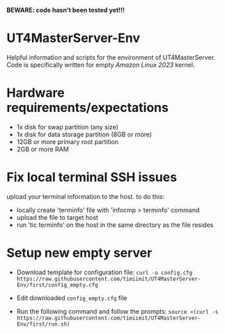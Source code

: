 **BEWARE: code hasn't been tested yet!!!**

# UT4MasterServer-Env
Helpful information and scripts for the environment of UT4MasterServer. Code is specifically written for empty *Amazon Linux 2023* kernel.

# Hardware requirements/expectations
- 1x disk for swap partition (any size)
- 1x disk for data storage partition (8GB or more)
- 12GB or more primary root partition
- 2GB or more RAM

# Fix local terminal SSH issues
upload your terminal information to the host.
to do this:
- locally create 'terminfo' file with 'infocmp > terminfo' command
- upload the file to target host
- run 'tic terminfo' on the host in the same directory as the file resides

# Setup new empty server

- Download template for configuration file:
```curl -o config.cfg https://raw.githubusercontent.com/timiimit/UT4MasterServer-Env/first/config_empty.cfg```

- Edit downloaded `config_empty.cfg` file

- Run the following command and follow the prompts:
```source <(curl -s https://raw.githubusercontent.com/timiimit/UT4MasterServer-Env/first/run.sh)```